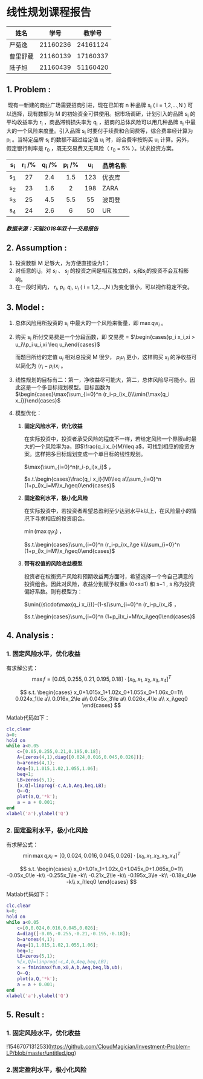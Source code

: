 # 线性规划课程报告

| 姓名     | 学号     | 教学号   |
| -------- | -------- | -------- |
| 严菊逸   | 21160236 | 24161124 |
| 曹里舒葳 | 21160139 | 17160337 |
| 陆子旭   | 21160439 | 51160420 |

## 1.  Problem :

​	现有一新建的商业广场需要招商引进，现在已知有 n 种品牌 s<sub>i</sub> ( i = 1,2,...,N ) 可以选择，现有数额为 M 的初始资金可供使用。据市场调研，计划引入的品牌 s<sub>i</sub> 的平均收益率为 r<sub>i</sub> ，商品滞销损失率为 q<sub>i</sub> ，招商的总体风险可以用几种品牌 s<sub>i</sub> 中最大的一个风险来度量。引入品牌 s<sub>i</sub> 时要付手续费和合同费等，综合费率经计算为 p<sub>i</sub> 。当特定品牌 s<sub>i</sub> 的数额不超过给定值 u<sub>i</sub> 时，综合费率按购买 u<sub>i</sub> 计算。另外，假定银行利率是 r<sub>0</sub> ，既无交易费又无风险（ r<sub>0</sub>  = 5% ）。试求投资方案。

| s<sub>i</sub> | r<sub>i</sub> /% | q<sub>i</sub> /% | p<sub>i</sub> /% | u<sub>i</sub> | 品牌名称 |
| :-----------: | :--------------: | :--------------: | :--------------: | :-----------: | -------- |
| s<sub>1</sub> |        27        |       2.4        |       1.5        |      123      | 优衣库   |
| s<sub>2</sub> |        23        |       1.6        |        2         |      198      | ZARA     |
| s<sub>3</sub> |        25        |       4.5        |       5.5        |      55       | 波司登   |
| s<sub>4</sub> |        24        |       2.6        |        6         |      50       | UR       |

##### **数据来源：天猫2018年双十一交易报告**

## 2.  Assumption :

1. 投资数额 M 足够大，为方便直接设为1；
2. 对任意的i,j，对 ${ s_i}$ 、 ${ s_j}$ 的投资之间是相互独立的，${ s_i}$和${ s_j}$的投资不会互相影响。
3. 在一段时间内， ${ r_i}$, ${ p_i}$, ${ q_i}$, ${ u_i}$ ( i = 1,2,...,N )为变化很小，可以视作稳定不变。

## 3.  Model :

1. 总体风险用所投资的 s<sub>i</sub> 中最大的一个风险来衡量，即 $\max{q_i x_i}$ 。

2. 购买 s<sub>i</sub> 所付交易费是一个分段函数，即 交易费 = $\begin{cases}p_i x_i,xi > u_i\\p_i u_i,xi \leq u_i\end{cases}$

   而题目所给的定值 ${u_i}$ 相对总投资 M 很少， $p_i u_i$ 更小，这样购买 ${ s_i}$ 的净收益可以简化为 $(r_i-p_i)x_i$ 。

3. 线性规划的目标有二：第一，净收益尽可能大，第二，总体风险尽可能小。因此这是一个多目标规划模型。目标函数为 $\begin{cases}\max{\sum_{i=0}^n (r_i-p_i)x_i}\\\min{\max{q_i x_i}}\end{cases}$

4. 模型优化：

   1. **固定风险水平，优化收益**

      在实际投资中，投资者承受风险的程度不一样，若给定风险一个界限a时最大的一个风险率为a，即$\frac{q_i x_i}{M}\leq a$，可找到相应的投资方案。这样把多目标规划变成一个单目标的线性规划。

      $\max{\sum_{i=0}^n(r_i-p_i)x_i}$ ，

      $s.t.\begin{cases}\frac{q_i x_i}{M}\leq a\\\sum_{i=0}^n (1+p_i)x_i=M\\x_i\geq0\end{cases}$

   2. **固定盈利水平，极小化风险**

      在实际投资中，若投资者希望总盈利至少达到水平k以上，在风险最小的情况下寻求相应的投资组合。

      $\min{(\max{q_i x_i})}$ ，

      $s.t.\begin{cases}\sum_{i=0}^n (r_i-p_i)x_i\ge k\\\sum_{i=0}^n (1+p_i)x_i=M\\x_i\geq0\end{cases}$

   3. **带有权值的风险收益模型**

      投资者在权衡资产风险和预期收益两方面时，希望选择一个令自己满意的投资组合。因此对风险，收益分别赋予权重s (0<s≤1) 和 s−1 , s 称为投资偏好系数。则有模型为：

      $\min{(s\cdot\max{q_i x_i})}-(1-s)\sum_{i=0}^n (r_i-p_i)x_i$ ，

       $s.t.\begin{cases}\sum_{i=0}^n (1+p_i)x_i=M\\x_i\geq0\end{cases}$

## 4.  Analysis :

### 1. 固定风险水平，优化收益

有求解公式：
$$
\max{f}=[0.05,0.255,0.21,0.195,0.18]\cdot[x_0,x_1,x_2,x_3,x_4]^T
$$

$$
s.t.
\begin{cases}
x_0+1.015x_1+1.02x_0+1.055x_0+1.06x_0=1\\
0.024x_1\le a\\
0.016x_2\le a\\
0.045x_3\le a\\
0.026x_4\le a\\
x_i\geq0
\end{cases}
$$

Matlab代码如下：

```matlab
clc,clear
a=0;
hold on
while a<0.05
    c=[0.05,0.255,0.21,0.195,0.18];
    A=[zeros(4,1),diag([0.024,0.016,0.045,0.026])];
    b=a*ones(4,1);
    Aeq=[1,1.015,1.02,1.055,1.06];
    beq=1;
    LB=zeros(5,1);
    [x,Q]=linprog(-c,A,b,Aeq,beq,LB);
    Q=-Q;
    plot(a,Q,'*k');
    a = a + 0.001;
end
xlabel('a'),ylabel('Q')
```

### 2. 固定盈利水平，极小化风险

有求解公式：
$$
\min{\max {q_ix_i}}=[0,0.024,0.016,0.045,0.026]\cdot[x_0,x_1,x_2,x_3,x_4]^T
$$

$$
s.t.
\begin{cases}
x_0+1.01x_1+1.02x_0+1.045x_0+1.065x_0=1\\
-0.05x_0\le -k\\
-0.255x_1\le -k\\
-0.21x_2\le -k\\
-0.195x_3\le -k\\
-0.18x_4\le -k\\
x_i\leq0
\end{cases}
$$

Matlab代码如下：

```matlab
clc,clear
k=0;
hold on
while a<0.05
    c=[0,0.024,0.016,0.045,0.026];
    A=diag([-0.05,-0.255,-0.21,-0.195,-0.18]);
    b=a*ones(4,1);
    Aeq=[1,1.015,1.02,1.055,1.06];
    beq=1;
    LB=zeros(5,1);
    %[x,Q]=linprog(-c,A,b,Aeq,beq,LB);
    x = fminimax(fun,x0,A,b,Aeq,beq,lb,ub);
    Q=-Q;
    plot(a,Q,'*k');
    a = a + 0.001;
end
xlabel('a'),ylabel('Q')
```

## 5.  Result :

### 1. 固定风险水平，优化收益

!1546707131253](https://github.com/CloudMagician/Investment-Problem-LP/blob/master/untitled.jpg)

### 2.固定盈利水平，极小化风险





